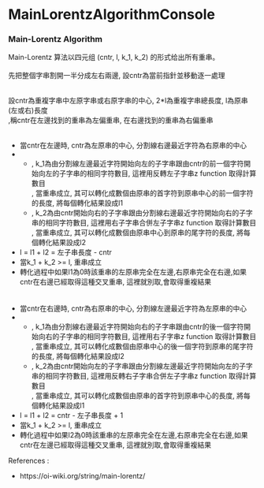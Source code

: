 # MainLorentzAlgorithmConsole

<h3>Main-Lorentz Algorithm</h3>

<p>

Main-Lorentz 算法以四元组 (cntr, l, k_1, k_2) 的形式给出所有重串。
<br><br>先把整個字串割開一半分成左右兩邊, 設cntr為當前指針並移動逐一處理
<br><br><div>設cntr為重複字串中左原字串或右原字串的中心, 2*l為重複字串總長度, l為原串(左或右)長度
<br>,稱cntr在左邊找到的重串為左偏重串, 在右邊找到的重串為右偏重串</div>
<br>
<ul>
<li><div>當cntr在左邊時, cntr為左原串的中心, 分割線右邊最近字符為右原串的中心</div></li>
<li><ul>
<li>, k_1為由分割線左邊最近字符開始向左的子字串跟由cntr的前一個字符開始向左的子字串的相同字符數目, 這裡用反轉左子字串z function 取得計算數目
<br>, 當重串成立, 其可以轉化成數個由原串的首字符到原串中心的前一個字符的長度, 將每個轉化結果設成l1</li>
<li>, k_2為由cntr開始向右的子字串跟由分割線右邊最近字符開始向右的子字串的相同字符數目, 這裡用右子字串合併左子字串z function 取得計算數目
<br>, 當重串成立, 其可以轉化成數個由原串中心到原串的尾字符的長度, 將每個轉化結果設成l2</li>
</ul></li>
<li>l = l1 + l2 = 左子串長度 - cntr</li>
<li>當k_1 + k_2 >= l, 重串成立</li>
<li>轉化過程中如果l1為0時該重串的左原串完全在左邊,右原串完全在右邊,如果cntr在右邊已經取得這種交叉重串, 這裡就別取,會取得重複結果</li>
<br><br>
<li><div>當cntr在右邊時, cntr為右原串的中心, 分割線左邊最近字符為左原串的中心</div></li>
<li><ul>
<li>, k_1為由分割線右邊最近字符開始向右的子字串跟由cntr的後一個字符開始向右的子字串的相同字符數目, 這裡用右子字串z function 取得計算數目
<br>, 當重串成立, 其可以轉化成數個由原串中心的後一個字符到原串的尾字符的長度, 將每個轉化結果設成l2</li>
<li>, k_2為由cntr開始向左的子字串跟由分割線左邊最近字符開始向左的子字串的相同字符數目, 這裡用反轉右子字串合併左子字串z function 取得計算數目
<br>, 當重串成立, 其可以轉化成數個由原串的首字符到原串中心的長度, 將每個轉化結果設成l1</li>
</ul></li>
<li>l = l1 + l2 = cntr - 左子串長度 + 1</li>
<li>當k_1 + k_2 >= l, 重串成立</li>
<li>轉化過程中如果l2為0時該重串的左原串完全在左邊,右原串完全在右邊,如果cntr在左邊已經取得這種交叉重串, 這裡就別取,會取得重複結果</li>
</ul>

<div>References : </div>
<ul>
<li>https://oi-wiki.org/string/main-lorentz/</li>
</ul>
</p>
